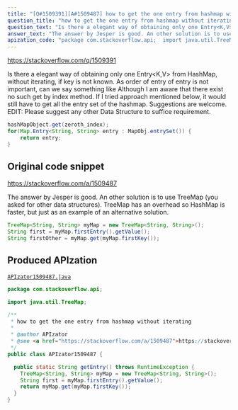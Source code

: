 ```yaml
---
title: "[Q#1509391][A#1509487] how to get the one entry from hashmap without iterating"
question_title: "how to get the one entry from hashmap without iterating"
question_text: "Is there a elegant way of obtaining only one Entry<K,V> from HashMap, without iterating, if key is not known. As order of entry of entry is not important, can we say something like Although I am aware that there exist no such get by index method. If I tried approach mentioned below, it would still have to get all the entry set of the hashmap. Suggestions are welcome. EDIT: Please suggest any other Data Structure to suffice requirement."
answer_text: "The answer by Jesper is good. An other solution is to use TreeMap (you asked for other data structures). TreeMap has an overhead so HashMap is faster, but just as an example of an alternative solution."
apization_code: "package com.stackoverflow.api;  import java.util.TreeMap;  /**  * how to get the one entry from hashmap without iterating  *  * @author APIzator  * @see <a href=\"https://stackoverflow.com/a/1509487\">https://stackoverflow.com/a/1509487</a>  */ public class APIzator1509487 {    public static String getEntry() throws RuntimeException {     TreeMap<String, String> myMap = new TreeMap<String, String>();     String first = myMap.firstEntry().getValue();     return myMap.get(myMap.firstKey());   } }"
---
```


https://stackoverflow.com/q/1509391

Is there a elegant way of obtaining only one Entry&lt;K,V&gt; from HashMap, without iterating, if key is not known.
As order of entry of entry is not important, can we say something like
Although I am aware that there exist no such get by index method.
If I tried approach mentioned below, it would still have to get all the entry set of the hashmap.
Suggestions are welcome.
EDIT: Please suggest any other Data Structure to suffice requirement.


```java
hashMapObject.get(zeroth_index);
for(Map.Entry<String, String> entry : MapObj.entrySet()) {
    return entry;
}
```


## Original code snippet

https://stackoverflow.com/a/1509487

The answer by Jesper is good. An other solution is to use TreeMap (you asked for other data structures).
TreeMap has an overhead so HashMap is faster, but just as an example of an alternative solution.

```java
TreeMap<String, String> myMap = new TreeMap<String, String>();
String first = myMap.firstEntry().getValue();
String firstOther = myMap.get(myMap.firstKey());
```

## Produced APIzation

[`APIzator1509487.java`](https://github.com/pasqualesalza/apization-temp-data/raw/master/apizations/java/APIzator1509487.java)

```java
package com.stackoverflow.api;

import java.util.TreeMap;

/**
 * how to get the one entry from hashmap without iterating
 *
 * @author APIzator
 * @see <a href="https://stackoverflow.com/a/1509487">https://stackoverflow.com/a/1509487</a>
 */
public class APIzator1509487 {

  public static String getEntry() throws RuntimeException {
    TreeMap<String, String> myMap = new TreeMap<String, String>();
    String first = myMap.firstEntry().getValue();
    return myMap.get(myMap.firstKey());
  }
}

```